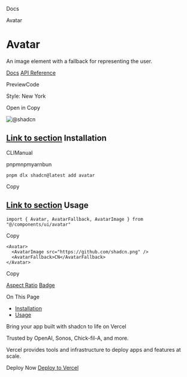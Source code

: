 Docs

Avatar

# Avatar

An image element with a fallback for representing the user.

[Docs](https://www.radix-ui.com/docs/primitives/components/avatar) [API Reference](https://www.radix-ui.com/docs/primitives/components/avatar#api-reference)

PreviewCode

Style: New York

Open in Copy

![@shadcn](https://github.com/shadcn.png)

## [Link to section](\#installation) Installation

CLIManual

pnpmnpmyarnbun

```relative font-mono text-sm leading-none
pnpm dlx shadcn@latest add avatar

```

Copy

## [Link to section](\#usage) Usage

```relative rounded bg-muted px-[0.3rem] py-[0.2rem] font-mono text-sm
import { Avatar, AvatarFallback, AvatarImage } from "@/components/ui/avatar"
```

Copy

```relative rounded bg-muted px-[0.3rem] py-[0.2rem] font-mono text-sm
<Avatar>
  <AvatarImage src="https://github.com/shadcn.png" />
  <AvatarFallback>CN</AvatarFallback>
</Avatar>
```

Copy

[Aspect Ratio](/docs/components/aspect-ratio) [Badge](/docs/components/badge)

On This Page

- [Installation](#installation)
- [Usage](#usage)

Bring your app built with shadcn to life on Vercel

Trusted by OpenAI, Sonos, Chick-fil-A, and more.

Vercel provides tools and infrastructure to deploy apps and features at scale.

Deploy Now [Deploy to Vercel](https://vercel.com/new?utm_source=shadcn_site&utm_medium=web&utm_campaign=docs_cta_deploy_now_callout)